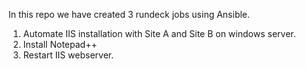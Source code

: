 In this repo we have created 3 rundeck jobs using Ansible.
1. Automate IIS installation with Site A and Site B on windows server.
2. Install Notepad++
3. Restart IIS webserver.

